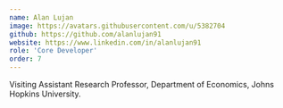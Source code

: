 ```yaml
---
name: Alan Lujan
image: https://avatars.githubusercontent.com/u/5382704
github: https://github.com/alanlujan91
website: https://www.linkedin.com/in/alanlujan91
role: 'Core Developer'
order: 7
---
```


Visiting Assistant Research Professor, Department of Economics, Johns Hopkins University.